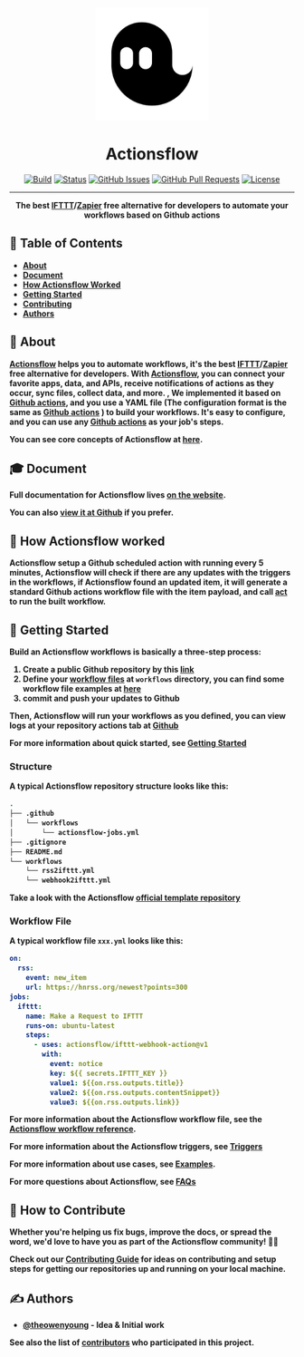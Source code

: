 <p align="center">
  <a href="https://actionsflow.github.io" rel="noopener">
 <img width=200px height=200px src="./docs/assets/logo.svg" alt="Project logo"></a>
</p>

<h1 align="center">Actionsflow</h1>

<div align="center">

[![Build](https://github.com/actionsflow/actionsflow/workflows/Build/badge.svg)](https://github.com/actionsflow/actionsflow/actions?query=workflow%3ABuild)
[![Status](https://img.shields.io/badge/status-active-success.svg)]()
[![GitHub Issues](https://img.shields.io/github/issues/actionsflow/actionsflow.svg)](https://github.com/actionsflow/actionsflow/issues)
[![GitHub Pull Requests](https://img.shields.io/github/issues-pr/actionsflow/actionsflow.svg)](https://github.com/actionsflow/actionsflow/pulls)
[![License](https://img.shields.io/badge/license-MIT-blue.svg)](/LICENSE)

</div>

---

<p align="center">
<strong>The best <a href="https://ifttt.com/">IFTTT</a>/<a href="https://zapier.com/">Zapier</a> free alternative for developers to automate your workflows based on Github actions<strong>
<br>
</p>

## 📝 Table of Contents

- [About](#about)
- [Document](#document)
- [How Actionsflow Worked](#howactiionsflowworked)
- [Getting Started](#getting_started)
- [Contributing](#contributing)
- [Authors](#authors)

## 🧐 About <a name = "about"></a>

[Actionsflow](https://github.com/actionsflow/actionsflow) helps you to automate workflows, it's the best [IFTTT](https://ifttt.com/)/[Zapier](https://zapier.com/) free alternative for developers. With [Actionsflow](https://github.com/actionsflow/actionsflow), you can connect your favorite apps, data, and APIs, receive notifications of actions as they occur, sync files, collect data, and more. , We implemented it based on [Github actions](https://docs.github.com/en/actions), and you use a YAML file (The configuration format is the same as [Github actions](https://docs.github.com/en/actions/configuring-and-managing-workflows/configuring-a-workflow) ) to build your workflows. It's easy to configure, and you can use any [Github actions](https://github.com/marketplace?type=actions) as your job's steps.

You can see core concepts of Actionsflow at [here](#howactionsflowworked).

## 🎓 Document <a name="document"></a>

Full documentation for Actionsflow lives [on the website](https://actionsflow.github.io/docs/).

You can also [view it at Github](/docs/index.md) if you prefer.

## 👀 How Actionsflow worked <a name = "howactiionsflowworked"></a>

Actionsflow setup a Github scheduled action with running every 5 minutes, Actionsflow will check if there are any updates with the triggers in the workflows, if Actionsflow found an updated item, it will generate a standard Github actions workflow file with the item payload, and call [act](https://github.com/nektos/act) to run the built workflow.

## 🏁 Getting Started <a name = "getting_started"></a>

Build an Actionsflow workflows is basically a three-step process:

1. Create a public Github repository by this [link](https://github.com/actionsflow/workflow/generate)
1. Define your [workflow files](/docs/reference/0-workflow-syntax.md) at `workflows` directory, you can find some workflow file examples at [here](https://github.com/actionsflow/actionsflow/tree/master/examples/workflows)
1. commit and push your updates to Github

Then, Actionsflow will run your workflows as you defined, you can view logs at your repository actions tab at [Github](https://github.com)

For more information about quick started, see [Getting Started](/docs/getting-started.md)

### Structure

A typical Actionsflow repository structure looks like this:

```sh
.
├── .github
│   └── workflows
│       └── actionsflow-jobs.yml
├── .gitignore
├── README.md
└── workflows
    └── rss2ifttt.yml
    └── webhook2ifttt.yml
```

Take a look with the Actionsflow [official template repository](https://github.com/actionsflow/workflow)

### Workflow File

A typical workflow file `xxx.yml` looks like this:

```yaml
on:
  rss:
    event: new_item
    url: https://hnrss.org/newest?points=300
jobs:
  ifttt:
    name: Make a Request to IFTTT
    runs-on: ubuntu-latest
    steps:
      - uses: actionsflow/ifttt-webhook-action@v1
        with:
          event: notice
          key: ${{ secrets.IFTTT_KEY }}
          value1: ${{on.rss.outputs.title}}
          value2: ${{on.rss.outputs.contentSnippet}}
          value3: ${{on.rss.outputs.link}}
```

For more information about the Actionsflow workflow file, see the
[Actionsflow workflow reference](/docs/reference.md).

For more information about the Actionsflow triggers, see [Triggers](/docs/triggers.md)

For more information about use cases, see [Examples](https://github.com/actionsflow/actionsflow/tree/master/examples/workflows).

For more questions about Actionsflow, see [FAQs](/docs/faqs.md)

## 🤝 How to Contribute <a name = "contributing"></a>

Whether you're helping us fix bugs, improve the docs, or spread the word, we'd love to have you as part of the Actionsflow community! 💪💜

Check out our [Contributing Guide](/docs/contributing.md) for ideas on contributing and setup steps for getting our repositories up and running on your local machine.

## ✍️ Authors <a name = "authors"></a>

- [@theowenyoung](https://github.com/theowenyoung) - Idea & Initial work

See also the list of [contributors](https://github.com/actionsflow/actionsflow/contributors) who participated in this project.
